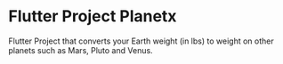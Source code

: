 # Flutter Project Planetx

Flutter Project that converts your Earth weight (in lbs) to weight on other planets such as Mars, Pluto and Venus.

